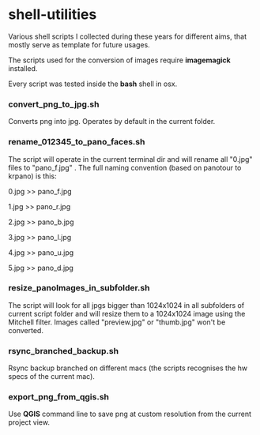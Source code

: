 # shell-utilities
Various shell scripts I collected during these years for different aims, that mostly serve as template for future usages.

The scripts used for the conversion of images require **imagemagick** installed.

Every script was tested inside the **bash** shell in osx.

### convert_png_to_jpg.sh
Converts png into jpg.
Operates by default in the current folder.

### rename_012345_to_pano_faces.sh
The script will operate in the current terminal dir and will rename all "0.jpg" files to "pano_f.jpg" .
The full naming convention (based on panotour to krpano) is this:

0.jpg >> pano_f.jpg

1.jpg >> pano_r.jpg

2.jpg >> pano_b.jpg

3.jpg >> pano_l.jpg

4.jpg >> pano_u.jpg

5.jpg >> pano_d.jpg

### resize_panoImages_in_subfolder.sh
The script will look for all jpgs bigger than 1024x1024 in all subfolders of current script folder and will resize them to a 1024x1024 image using the Mitchell filter.
Images called "preview.jpg" or "thumb.jpg" won't be converted.

### rsync_branched_backup.sh
Rsync backup branched on different macs  (the scripts recognises the hw specs of the current mac). 

### export_png_from_qgis.sh
Use **QGIS** command line to save png at custom resolution from the current project view. 